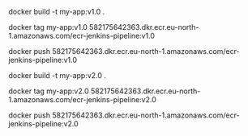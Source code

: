 docker build -t my-app:v1.0 .

docker tag my-app:v1.0 582175642363.dkr.ecr.eu-north-1.amazonaws.com/ecr-jenkins-pipeline:v1.0

docker push 582175642363.dkr.ecr.eu-north-1.amazonaws.com/ecr-jenkins-pipeline:v1.0

docker build -t my-app:v2.0 .

docker tag my-app:v2.0 582175642363.dkr.ecr.eu-north-1.amazonaws.com/ecr-jenkins-pipeline:v2.0

docker push 582175642363.dkr.ecr.eu-north-1.amazonaws.com/ecr-jenkins-pipeline:v2.0
